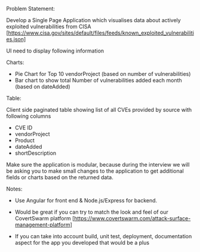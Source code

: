 Problem Statement:

Develop a Single Page Application which visualises data about actively exploited vulnerabilities from CISA [https://www.cisa.gov/sites/default/files/feeds/known_exploited_vulnerabilities.json]


UI need to display following information

Charts:

-   Pie Chart for Top 10 vendorProject (based on number of vulnerabilities)
-   Bar chart to show total Number of vulnerabilities added each month (based on dateAdded)

Table:

Client side paginated table showing list of all CVEs provided by source with following columns

-   CVE ID
-   vendorProject
-   Product
-   dateAdded
-   shortDescription

Make sure the application is modular, because during the interview we will be asking you to make small changes to the application to get additional fields or charts based on the returned data.

Notes:

-   Use Angular for front end & Node.js/Express for backend.

-   Would be great if you can try to match the look and feel of our  CovertSwarm  platform [https://www.covertswarm.com/attack-surface-management-platform]
-   If you can take into account build, unit test, deployment, documentation aspect for the app you developed that would be a plus
